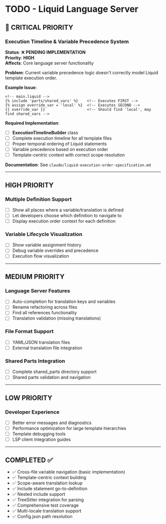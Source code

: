 # TODO - Liquid Language Server

## 🚨 CRITICAL PRIORITY

### **Execution Timeline & Variable Precedence System**

**Status**: ❌ **PENDING IMPLEMENTATION**  
**Priority**: **HIGH**  
**Affects**: Core language server functionality

**Problem**: Current variable precedence logic doesn't correctly model Liquid template execution order.

**Example Issue**:

```liquid
<!-- main.liquid -->
{% include 'parts/shared_vars' %}    <!-- Executes FIRST -->
{% assign override_var = 'local' %}  <!-- Executes SECOND -->
{{ override_var }}                   <!-- Should find 'local', may find shared_vars -->
```

**Required Implementation**:

- [ ] **ExecutionTimelineBuilder** class
- [ ] Complete execution timeline for all template files
- [ ] Proper temporal ordering of Liquid statements
- [ ] Variable precedence based on execution order
- [ ] Template-centric context with correct scope resolution

**Documentation**: See `claude/liquid-execution-order-specification.md`

---

## HIGH PRIORITY

### **Multiple Definition Support**

- [ ] Show all places where a variable/translation is defined
- [ ] Let developers choose which definition to navigate to
- [ ] Display execution order context for each definition

### **Variable Lifecycle Visualization**

- [ ] Show variable assignment history
- [ ] Debug variable overrides and precedence
- [ ] Execution flow visualization

---

## MEDIUM PRIORITY

### **Language Server Features**

- [ ] Auto-completion for translation keys and variables
- [ ] Rename refactoring across files
- [ ] Find all references functionality
- [ ] Translation validation (missing translations)

### **File Format Support**

- [ ] YAML/JSON translation files
- [ ] External translation file integration

### **Shared Parts Integration**

- [ ] Complete shared_parts directory support
- [ ] Shared parts validation and navigation

---

## LOW PRIORITY

### **Developer Experience**

- [ ] Better error messages and diagnostics
- [ ] Performance optimization for large template hierarchies
- [ ] Template debugging tools
- [ ] LSP client integration guides

---

## COMPLETED ✅

- ✅ Cross-file variable navigation (basic implementation)
- ✅ Template-centric context building
- ✅ Scope-aware translation lookup
- ✅ Include statement go-to-definition
- ✅ Nested include support
- ✅ TreeSitter integration for parsing
- ✅ Comprehensive test coverage
- ✅ Multi-locale translation support
- ✅ Config.json path resolution

